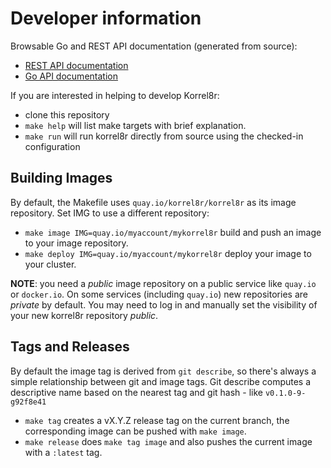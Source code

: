 # Developer information

Browsable Go and REST API documentation (generated from source):
- [REST API documentation](pkg/api/docs/swagger.md)
- [Go API documentation](https://pkg.go.dev/github.com/korrel8r/korrel8r/pkg/korrel8r)

If you are interested in helping to develop Korrel8r:
- clone this repository
- `make help` will list make targets with brief explanation.
- `make run` will run korrel8r directly from source using the checked-in configuration

## Building Images ##

By default, the Makefile uses `quay.io/korrel8r/korrel8r` as its image repository.
Set IMG to use a different repository:

- `make image IMG=quay.io/myaccount/mykorrel8r` build and push an image to your image repository.
- `make deploy IMG=quay.io/myaccount/mykorrel8r` deploy your image to your cluster.

**NOTE**: you need a _public_ image repository on a public service like `quay.io` or `docker.io`.
On some services (including `quay.io`) new repositories are _private_ by default.
You may need to log in and manually set the visibility of your new korrel8r repository _public_.

## Tags and Releases ##

By default the image tag is derived from `git describe`, so there's always a simple relationship between git and image tags.
Git describe computes a descriptive name based on the nearest tag and git hash - like `v0.1.0-9-g92f8e41`

- `make tag` creates a vX.Y.Z release tag on the current branch, the corresponding image can be pushed with `make image`. 
- `make release` does `make tag image` and also pushes the current image with a `:latest` tag.
